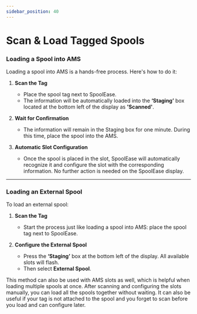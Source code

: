 ```yaml
---
sidebar_position: 40 
---
```

# Scan & Load Tagged Spools

### Loading a Spool into AMS

Loading a spool into AMS is a hands-free process. Here's how to do it:

1. **Scan the Tag**  
   - Place the spool tag next to SpoolEase.
   - The information will be automatically loaded into the **‘Staging’** box located at the bottom left of the display as **'Scanned'**.

2. **Wait for Confirmation**  
   - The information will remain in the Staging box for one minute. During this time, place the spool into the AMS.

3. **Automatic Slot Configuration**  
   - Once the spool is placed in the slot, SpoolEase will automatically recognize it and configure the slot with the corresponding information. No further action is needed on the SpoolEase display.

---

### Loading an External Spool

To load an external spool:

1. **Scan the Tag**  
   - Start the process just like loading a spool into AMS: place the spool tag next to SpoolEase.

2. **Configure the External Spool**  
   - Press the **‘Staging’** box at the bottom left of the display. All available slots will flash.
   - Then select **External Spool**.

This method can also be used with AMS slots as well, which is helpful when loading multiple spools at once. After scanning and configuring the slots manually, you can load all the spools together without waiting. It can also be useful if your tag is not attached to the spool and you forget to scan before you load and can configure later.
